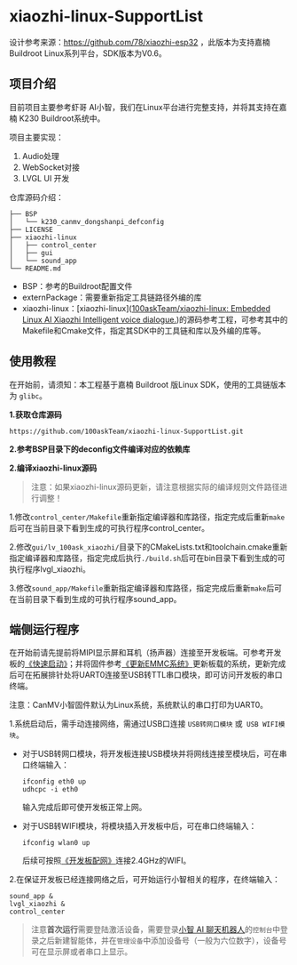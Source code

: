 # xiaozhi-linux-SupportList

设计参考来源：https://github.com/78/xiaozhi-esp32 ，此版本为支持嘉楠 Buildroot Linux系列平台，SDK版本为V0.6。



## 项目介绍

目前项目主要参考虾哥 AI小智，我们在Linux平台进行完整支持，并将其支持在嘉楠 K230 Buildroot系统中。

项目主要实现：

1. Audio处理
2. WebSocket对接
3. LVGL UI 开发

仓库源码介绍：

```
├── BSP
│   └── k230_canmv_dongshanpi_defconfig
├── LICENSE
├── xiaozhi-linux
│   ├── control_center
│   ├── gui
│   └── sound_app
└── README.md
```



- BSP：参考的Buildroot配置文件
- externPackage：需要重新指定工具链路径外编的库
- xiaozhi-linux：[xiaozhi-linux]([100askTeam/xiaozhi-linux: Embedded Linux AI Xiaozhi Intelligent voice dialogue.](https://github.com/100askTeam/xiaozhi-linux))的源码参考工程，可参考其中的Makefile和Cmake文件，指定其SDK中的工具链和库以及外编的库等。

## 使用教程



在开始前，请须知：本工程基于嘉楠 Buildroot 版Linux SDK，使用的工具链版本为 `glibc`。

**1.获取仓库源码**

```
https://github.com/100askTeam/xiaozhi-linux-SupportList.git
```



**2.参考BSP目录下的deconfig文件编译对应的依赖库**



**2.编译xiaozhi-linux源码**

> 注意：如果xiaozhi-linux源码更新，请注意根据实际的编译规则文件路径进行调整！

1.修改`control_center/Makefile`重新指定编译器和库路径，指定完成后重新`make`后可在当前目录下看到生成的可执行程序control_center。

2.修改`gui/lv_100ask_xiaozhi/`目录下的CMakeLists.txt和toolchain.cmake重新指定编译器和库路径，指定完成后执行`./build.sh`后可在bin目录下看到生成的可执行程序lvgl_xiaozhi。

3.修改`sound_app/Makefile`重新指定编译器和库路径，指定完成后重新`make`后可在当前目录下看到生成的可执行程序sound_app。

## 端侧运行程序

在开始前请先提前将MIPI显示屏和耳机（扬声器）连接至开发板端。可参考开发板的[《快速启动》](https://eai.100ask.net/CanaanK230/part1/DshanPICanMVV2quickstart)；并将固件参考[《更新EMMC系统》](https://eai.100ask.net/CanaanK230/part1/UpdateEMMCsystem)更新板载的系统，更新完成后可在拓展排针处将UART0连接至USB转TTL串口模块，即可访问开发板的串口终端。

注意：CanMV小智固件默认为Linux系统，系统默认的串口打印为UART0。



1.系统启动后，需手动连接网络，需通过USB口连接 `USB转网口模块` 或` USB WIFI模块`。

- 对于USB转网口模块，将开发板连接USB模块并将网线连接至模块后，可在串口终端输入：

  ```
  ifconfig eth0 up
  udhcpc -i eth0
  ```

  输入完成后即可使开发板正常上网。

- 对于USB转WIFI模块，将模块插入开发板中后，可在串口终端输入：

  ```
  ifconfig wlan0 up
  ```

  后续可按照[《开发板配网》](https://eai.100ask.net/CanaanK230/part1/DevelopmentBoardDistributionNetwork)连接2.4GHz的WIFI。

2.在保证开发板已经连接网络之后，可开始运行小智相关的程序，在终端输入：

```
sound_app &
lvgl_xiaozhi &
control_center
```



> 注意**首次运行**需要登陆激活设备，需要登录[小智 AI 聊天机器人](https://xiaozhi.me/)的`控制台`中登录之后新建智能体，并在`管理设备`中添加设备号（一般为六位数字），设备号可在显示屏或者串口上显示。

